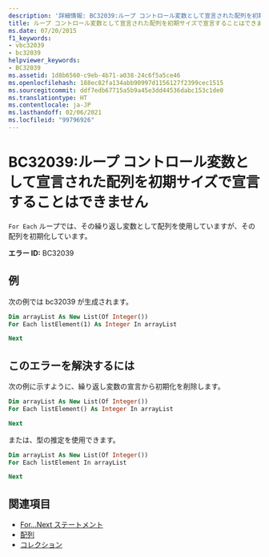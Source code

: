 ```yaml
---
description: '詳細情報: BC32039:ループ コントロール変数として宣言された配列を初期サイズで宣言することはできません'
title: ループ コントロール変数として宣言された配列を初期サイズで宣言することはできません
ms.date: 07/20/2015
f1_keywords:
- vbc32039
- bc32039
helpviewer_keywords:
- BC32039
ms.assetid: 1d8b6560-c9eb-4b71-a038-24c6f5a5ce46
ms.openlocfilehash: 188ec82fa134abb90997d1156127f2399cec1515
ms.sourcegitcommit: ddf7edb67715a5b9a45e3dd44536dabc153c1de0
ms.translationtype: HT
ms.contentlocale: ja-JP
ms.lasthandoff: 02/06/2021
ms.locfileid: "99796926"
---
```

# <a name="bc32039-array-declared-as-for-loop-control-variable-cannot-be-declared-with-an-initial-size"></a>BC32039:ループ コントロール変数として宣言された配列を初期サイズで宣言することはできません

`For Each` ループでは、その繰り返し変数として配列を使用していますが、その配列を初期化しています。

**エラー ID:** BC32039

## <a name="example"></a>例

次の例では bc32039 が生成されます。

```vb
Dim arrayList As New List(Of Integer())
For Each listElement(1) As Integer In arrayList

Next
```

## <a name="to-correct-this-error"></a>このエラーを解決するには

次の例に示すように、繰り返し変数の宣言から初期化を削除します。

```vb
Dim arrayList As New List(Of Integer())
For Each listElement() As Integer In arrayList

Next
```

または、型の推定を使用できます。

```vb
Dim arrayList As New List(Of Integer())
For Each listElement In arrayList

Next
```

## <a name="see-also"></a>関連項目

- [For...Next ステートメント](../statements/for-next-statement.md)
- [配列](../../programming-guide/language-features/arrays/index.md)
- [コレクション](../../../standard/collections/index.md)
